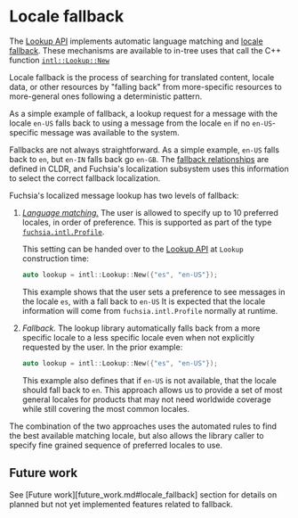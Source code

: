 # Locale fallback

The [Lookup API](lookup_api.md) implements automatic language matching and
[locale fallback][fbk].  These mechanisms are available to in-tree uses
that call the C++ function [`intl::Lookup::New`][iln]

Locale fallback is the process of searching for translated content,
locale data, or other resources by "falling back" from more-specific
resources to more-general ones following a deterministic pattern.

As a simple example of fallback, a lookup request for a message with the locale
`en-US` falls back to using a message from the locale `en` if no
`en-US`-specific message was available to the system.

Fallbacks are not always straightforward.  As a simple example, `en-US` falls
back to `en`, but `en-IN` falls back go `en-GB`.  The [fallback
relationships][ld] are defined in CLDR, and Fuchsia's localization subsystem
uses this information to select the correct fallback localization.

Fuchsia's localized message lookup has two levels of fallback:

1. [*Language matching.*][langm]
   The user is allowed to specify up to 10 preferred locales, in order of
   preference.  This is supported as part of the type
   [`fuchsia.intl.Profile`][fip].

   This setting can be handed over to the [Lookup API](lookup_api.md) at
   `Lookup` construction time:

   ```c++
   auto lookup = intl::Lookup::New({"es", "en-US"});
   ```

   This example shows that the user sets a preference to see messages in the
   locale `es`, with a fall back to `en-US` It is expected that the locale
   information will come from `fuchsia.intl.Profile` normally at runtime.

1. *Fallback.*
   The lookup library automatically falls back from a more specific locale to a
   less specific locale even when not explicitly requested by the user.  In the
   prior example:

   ```c++
   auto lookup = intl::Lookup::New({"es", "en-US"});
   ```

   This example also defines that if `en-US` is not available, that the locale
   should fall back to `en`.  This approach allows us to provide a set of most
   general locales for products that may not need worldwide coverage while still
   covering the most common locales.

The combination of the two approaches uses the automated rules to find the best
available matching locale, but also allows the library caller to specify fine
grained sequence of preferred locales to use.

## Future work

See [Future work][future_work.md#locale_fallback] section for details on
planned but not yet implemented features related to fallback.

<!-- xrefs -->

[fbk]: https://www.w3.org/TR/ltli/#dfn-locale-fallback
[fip]: https://fuchsia.dev/reference/fidl/fuchsia.intl/Index#Profile
[iln]: /src/lib/intl/lookup/cpp/lookup.h#77
[langm]: http://unicode.org/reports/tr35/#LanguageMatching
[ld]: https://sites.google.com/site/cldr/development/development-process/design-proposals/languagedistance

